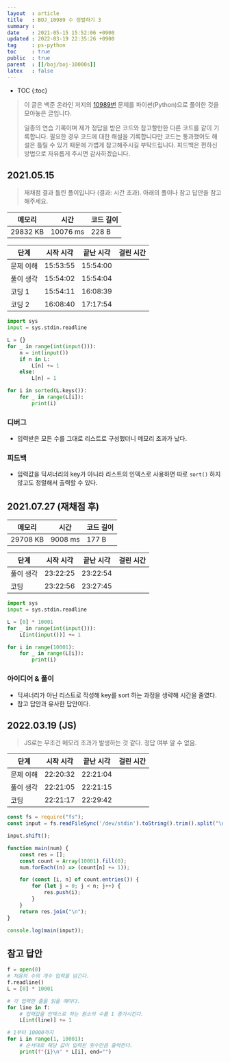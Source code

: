 ```yaml
---
layout  : article
title   : BOJ_10989 수 정렬하기 3
summary : 
date    : 2021-05-15 15:52:06 +0900
updated : 2022-03-19 22:35:26 +0900
tag     : ps-python
toc     : true
public  : true
parent  : [[/boj/boj-10000s]]
latex   : false
---
```

* TOC
{:toc}

> 이 글은 백준 온라인 저지의 [10989번](https://www.acmicpc.net/problem/10989) 문제를 파이썬(Python)으로 풀이한 것을 모아놓은 글입니다.
>
> 일종의 연습 기록이며 제가 정답을 받은 코드와 참고할만한 다른 코드를 같이 기록합니다. 필요한 경우 코드에 대한 해설을 기록합니다만 코드는 통과했어도 해설은 틀릴 수 있기 때문에 가볍게 참고해주시길 부탁드립니다. 피드백은 편하신 방법으로 자유롭게 주시면 감사하겠습니다.

## 2021.05.15

> 재채점 결과 틀린 풀이입니다 (결과: 시간 초과). 아래의 풀이나 참고 답안을 참고해주세요.

| 메모리    | 시간     | 코드 길이 |
| --------- | -----    | --------- |
| 29832 KB  | 10076 ms | 228 B     |

| 단계      | 시작 시각 | 끝난 시각 | 걸린 시간 |
| --------- | --------- | --------- | --------- |
| 문제 이해 | 15:53:55  | 15:54:00  |           |
| 풀이 생각 | 15:54:02  | 15:54:04  |           |
| 코딩 1    | 15:54:11  | 16:08:39  |           |
| 코딩 2    | 16:08:40  | 17:17:54  |           |

```python
import sys
input = sys.stdin.readline

L = {}
for _ in range(int(input())):
    n = int(input()) 
    if n in L:
        L[n] += 1
    else:
        L[n] = 1

for i in sorted(L.keys()):
    for _ in range(L[i]):
        print(i)
```

### 디버그

* 입력받은 모든 수를 그대로 리스트로 구성했더니 메모리 초과가 났다.

### 피드백

* 입력값을 딕셔너리의 key가 아니라 리스트의 인덱스로 사용하면 따로 `sort()` 하지 않고도 정렬해서 출력할 수 있다.

## 2021.07.27 (재채점 후)

| 메모리    | 시간     | 코드 길이 |
| --------- | -----    | --------- |
| 29708 KB  | 9008 ms  | 177 B     |

| 단계      | 시작 시각 | 끝난 시각 | 걸린 시간 |
| --------- | --------- | --------- | --------- |
| 풀이 생각 | 23:22:25  | 23:22:54  |           |
| 코딩      | 23:22:56  | 23:27:45  |           |

```python
import sys
input = sys.stdin.readline

L = [0] * 10001
for _ in range(int(input())):
    L[int(input())] += 1

for i in range(10001):
    for _ in range(L[i]):
        print(i)
```

### 아이디어 & 풀이

* 딕셔너리가 아닌 리스트로 작성해 key를 sort 하는 과정을 생략해 시간을 줄였다.
* 참고 답안과 유사한 답안이다.

## 2022.03.19 (JS)

> JS로는 무조건 메모리 초과가 발생하는 것 같다. 정답 여부 알 수 없음.

| 단계      | 시작 시각 | 끝난 시각 | 걸린 시간 |
| --------- | --------- | --------- | --------- |
| 문제 이해 | 22:20:32  | 22:21:04  |           |
| 풀이 생각 | 22:21:05  | 22:21:15  |           |
| 코딩      | 22:21:17  | 22:29:42  |           |

```js
const fs = require("fs");
const input = fs.readFileSync('/dev/stdin').toString().trim().split("\n");

input.shift();

function main(num) {
    const res = [];
    const count = Array(10001).fill(0);
    num.forEach((n) => (count[n] += 1));

    for (const [i, n] of count.entries()) {
        for (let j = 0; j < n; j++) {
            res.push(i);
        }
    }
    return res.join("\n");
}

console.log(main(input));
```

## 참고 답안

```python
f = open(0)
# 처음의 수의 개수 입력을 넘긴다.
f.readline()
L = [0] * 10001

# 각 입력한 줄을 읽을 때마다.
for line in f:
    # 입력값을 인덱스로 하는 원소의 수를 1 증가시킨다.
    L[int(line)] += 1

# 1부터 10000까지
for i in range(1, 10001):
    # 순서대로 해당 값이 입력된 횟수만큼 출력한다.
    print(f"{i}\n" * L[i], end="")
```
